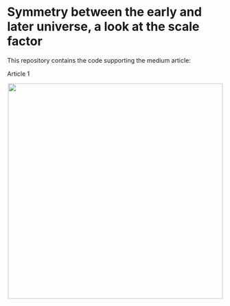 # Symmetry between the early and later universe, a look at the scale factor

This repository contains the code supporting the medium article:

Article 1

<p align="center">
  <img src="https://raw.githubusercontent.com/Aurelien-Pelissier/Medium/master/Erly%20Late%20Universe%20Symmetry/Figure1.png" width=500>
</p>
